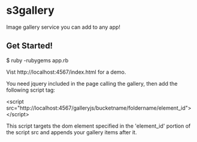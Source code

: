 s3gallery
=========

Image gallery service you can add to any app!

Get Started!
------------

$ ruby -rubygems app.rb

Vist http://localhost:4567/index.html for a demo.

You need jquery included in the page calling the gallery, then add the following script tag:

&lt;script src="http://localhost:4567/galleryjs/bucketname/foldername/element_id"&gt;&lt;/script&gt;

This script targets the dom element specified in the 'element_id' portion of the script src and appends your gallery items after it.
